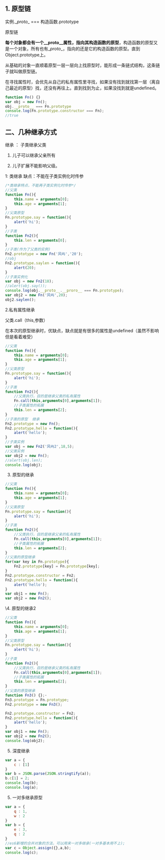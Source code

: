 ## 1. 原型链

实例.\__proto__ === 构造函数.prototype

原型链

**每个对象都会有一个\__proto\__属性，指向其构造函数的原型**，构造函数的原型又是一个对象，所有也有\__proto__，指向的还是它的构造函数的原型。直到Object.prototype上。

从基础的对象一直顺着原型一层一层向上找原型时，能形成一条链式结构，这条链子就叫做原型链。

在寻找属性时，会优先从自己的私有属性里寻找，如果没有找到就找第一层（离自己最近的原型）找，还没有再往上。直到找到为止，如果没找到就是undefined。

 

```js
function Fn() {}
var obj = new Fn();
obj.__proto__ === Fn.prototype 
console.log(Fn.prototype.constructor === Fn);
//true
```



## 二、几种继承方式 

继承 ： 子类继承父类

1. 儿子可以继承父亲所有


2. 儿子扩展不能影响父级。

1: 类继承   缺点：不能在子类实例化时传参

```js
/*类继承特点，不能再子类实例化时传参*/
//父类
function Fn(){
    this.name = arguments[0];
    this.age = arguments[1];
}
//父类原型
Fn.prototype.say = function(){
    alert('hi');
}
//子类
function Fn2(){
    this.len = arguments[0];
}
//子类(作为了父类的实例)
Fn2.prototype = new Fn('风屿','20');
//obj
Fn2.prototype.saylen = function(){
    alert(20);
}
//子类实例化
var obj = new Fn2(18);
//alert(obj.say());
console.log(obj.__proto__.__proro__ === Fn.prototype);
var obj2 = new Fn('风屿',20);
obj2.saylen();
```

2.私有属性继承

父类.call（this,参数）  

在本次的原型继承时，优缺点，缺点就是有很多的属性是undefined（虽然不影响但是看着难受）

```js
//父类
function Fn(){
    this.name = arguments[0];
    this.age = arguments[1];
}
//父类原型
Fn.prototype.say = function(){
    alert('hi');
}
//子类
function Fn2(){
    //父类执行，目的是继承父类的私有属性
    Fn.call(this,arguments[0],arguments[1]);
    //子类属性的拓展
    this.len = arguments[2];
}
//子类的原型  继承
Fn2.prototype = new Fn();
Fn2.prototype.hello = function(){
    alert('hello');
}
//子类实例
var obj = new Fn2('风屿2',18,5);
//父类实例
var obj2 = new Fn();
//alert(obj.len);
console.log(obj);
```

3. 原型的继承

```js
//父类
function Fn(){
    this.name = arguments[0];
    this.age = arguments[1];
}
//父类原型
Fn.prototype.say = function(){
    alert('hi');
}
//子类
function Fn2(){
    //父类执行，目的是继承父亲的私有属性
    Fn.call(this,arguments[0],arguments[1]);
    //子类属性的拓展
    this.len = arguments[2];
}
//父类的原型继承
for(var key in Fn.prototype){
    Fn2.prototype[key] = Fn.prototype[key];
}
Fn2.prototype.constructor = Fn2;
Fn2.prototype.hello = function(){
    alert('hello');
}
var obj1 = new Fn();
var obj2 = new Fn2();
```

\4. 原型的继承2

```js
//父类
function Fn(){
    this.name = arguments[0];
    this.age = arguments[1];
}
//父类原型
Fn.prototype.say = function(){
    alert('hi');
}
//子类
function Fn2(){
    //父类执行，目的是继承父类的私有属性
    Fn.call(this,arguments[0],arguments[1]);
    //子类属性的拓展
    this.len = arguments[2];
}
//父类的原型继承
function Fn3() {};·
Fn3.prototype = Fn.prototype;
Fn2.prototype = new Fn3();

Fn2.prototype.constructor = Fn2;
Fn2.prototype.hello = function(){
    alert('hello');
}
var obj1 = new Fn();
var obj2 = new Fn2();
console.log(obj2);
```

5. 深度继承

```js
var a = {
    c : [1]   
}
var b = JSON.parse(JSON.stringtify(a));
b.c[1] = 2;
console.log(b);
console.log(a);
```

5. 一对多继承原型

```js
var a = {
    q : 1,
    w : 2
}
var b = {
    e : 3,
    q : 2
}
//es6新增的合并对象的方法，可以用来一对多继承(一对多基本用不上);
var c = Object.assign({},a,b);
console.log(c);
```